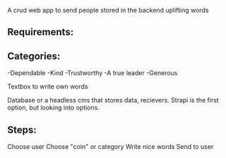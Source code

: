 A crud web app to send people stored in the backend uplifting words

## Requirements:

## Categories:

-Dependable
-Kind
-Trustworthy
-A true leader
-Generous

Textbox to write own words

Database or a headless cms that stores data, recievers. Strapi is the first option, but looking into options.

## Steps:

Choose user
Choose "coin" or category
Write nice words
Send to user
